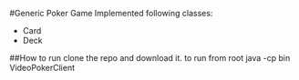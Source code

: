 #Generic Poker Game
Implemented following classes:
- Card
- Deck

##How to run
clone the repo and download it.
to run from root
java -cp bin VideoPokerClient